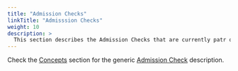 ```yaml
---
title: "Admission Checks"
linkTitle: "Admisssion Checks"
weight: 10
description: >
  This section describes the Admission Checks that are currently patr of Kueue.
---
```

Check the [Concepts](/docs/concepts) section for the generic [Admission Check](/docs/concepts/admission_check/) description.
